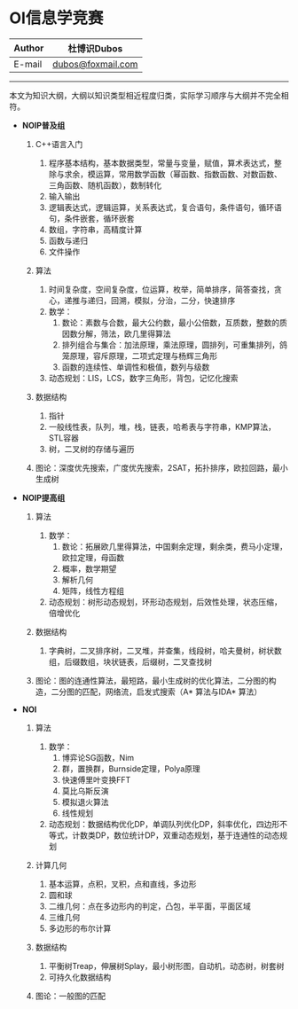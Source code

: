OI信息学竞赛
======

|Author|杜博识Dubos|
|---|---|
|E-mail|dubos@foxmail.com|

------  

本文为知识大纲，大纲以知识类型相近程度归类，实际学习顺序与大纲并不完全相符。   

* **NOIP普及组**  
	1. C++语言入门
		1. 程序基本结构，基本数据类型，常量与变量，赋值，算术表达式，整除与求余，模运算，常用数学函数（幂函数、指数函数、对数函数、三角函数、随机函数），数制转化
		2. 输入输出
		3. 逻辑表达式，逻辑运算，关系表达式，复合语句，条件语句，循环语句，条件嵌套，循环嵌套
		4. 数组，字符串，高精度计算
		5. 函数与递归
		6. 文件操作

	2. 算法
		1. 时间复杂度，空间复杂度，位运算，枚举，简单排序，简答查找，贪心，递推与递归，回溯，模拟，分治，二分，快速排序
		2. 数学：
			1. 数论：素数与合数，最大公约数，最小公倍数，互质数，整数的质因数分解，筛法，欧几里得算法
			2. 排列组合与集合：加法原理，乘法原理，圆排列，可重集排列，鸽笼原理，容斥原理，二项式定理与杨辉三角形
			3. 函数的连续性、单调性和极值，数列与级数
		3. 动态规划：LIS，LCS，数字三角形，背包，记忆化搜索
		
	3. 数据结构
		1. 指针
		2. 一般线性表，队列，堆，栈，链表，哈希表与字符串，KMP算法，STL容器
		3. 树，二叉树的存储与遍历
		
	4. 图论：深度优先搜索，广度优先搜索，2SAT，拓扑排序，欧拉回路，最小生成树

* **NOIP提高组**  
	1. 算法  
		1. 数学：
			1. 数论：拓展欧几里得算法，中国剩余定理，剩余类，费马小定理，欧拉定理，母函数
			2. 概率，数学期望
			3. 解析几何
			4. 矩阵，线性方程组
		2. 动态规划：树形动态规划，环形动态规划，后效性处理，状态压缩，倍增优化
	2. 数据结构  
		1. 字典树，二叉排序树，二叉堆，并查集，线段树，哈夫曼树，树状数组，后缀数组，块状链表，后缀树，二叉查找树
	
	3. 图论：图的连通性算法，最短路，最小生成树的优化算法，二分图的构造，二分图的匹配，网络流，启发式搜索（A* 算法与IDA* 算法）

* **NOI**
	1. 算法
		1. 数学：
			1. 博弈论SG函数，Nim
			2. 群，置换群，Burnside定理，Polya原理
			3. 快速傅里叶变换FFT
			4. 莫比乌斯反演
			5. 模拟退火算法
			6. 线性规划
		2. 动态规划：数据结构优化DP，单调队列优化DP，斜率优化，四边形不等式，计数类DP，数位统计DP，双重动态规划，基于连通性的动态规划
		
	2. 计算几何
		1. 基本运算，点积，叉积，点和直线，多边形
		2. 圆和球
		3. 二维几何：点在多边形内的判定，凸包，半平面，平面区域
		4. 三维几何
		5. 多边形的布尔计算 
	2. 数据结构
		1. 平衡树Treap，伸展树Splay，最小树形图，自动机，动态树，树套树
		2. 可持久化数据结构
		
	3. 图论：一般图的匹配
		
